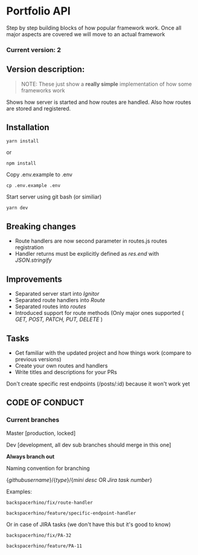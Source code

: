# Portfolio API

Step by step building blocks of how popular framework work. Once all major aspects are covered we will move to an actual framework


### Current version:  __2__

## Version description:

> NOTE: These just show a **really simple** implementation of how some frameworks work

Shows how server is started and how routes are handled. Also how routes are stored and registered.


## Installation

```
yarn install 
```
or
```
npm install
```

 Copy .env.example to .env
```
cp .env.example .env
```

Start server using git bash (or similiar)
```
yarn dev
```


## Breaking changes

 * Route handlers are now second parameter in routes.js routes registration
 * Handler returns must be explicitly defined as *res.end* with *JSON.stringify*


## Improvements

* Separated server start into *Ignitor*
* Separated route handlers into *Route*
* Separated routes into *routes*
* Introduced support for route methods (Only major ones supported ( *GET, POST, PATCH, PUT, DELETE* )



## Tasks

* Get familiar with the updated project and how things work (compare to previous versions)
* Create your own routes and handlers
* Write titles and descriptions for your PRs

Don't create specific rest endpoints (/posts/:id) because it won't work yet

## CODE OF CONDUCT

### Current branches

Master [production, locked]

Dev [development, all dev sub branches should merge in this one]

**Always branch out**

Naming convention for branching

 {*githubusername*}/{*type*}/{*mini desc* OR *Jira task number*}

Examples:

```
backspacerhino/fix/route-handler
```
```
backspacerhino/feature/specific-endpoint-handler
```

Or in case of JIRA tasks (we don't have this but it's good to know)

```
backspacerhino/fix/PA-32
```
```
backspacerhino/feature/PA-11
```